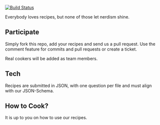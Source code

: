 [![Build Status](http://travis-ci.org/Nerds/Cookbooks.png)](http://travis-ci.org/Nerds/Cookbooks)

Everybody loves recipes, but none of those let nerdism shine.

## Participate

Simply fork this repo, add your recipes and send us a pull request. 
Use the comment feature for commits and pull requests or create a ticket.

Real cookers will be added as team members.

## Tech

Recipes are submitted in JSON, with one question per file and must 
align with our JSON-Schema.

## How to Cook?

It is up to you on how to use our recipes.
